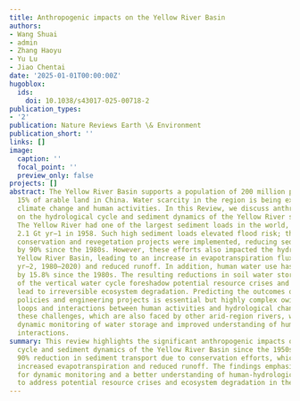 ```yaml
---
title: Anthropogenic impacts on the Yellow River Basin
authors:
- Wang Shuai
- admin
- Zhang Haoyu
- Yu Lu
- Jiao Chentai
date: '2025-01-01T00:00:00Z'
hugoblox:
  ids:
    doi: 10.1038/s43017-025-00718-2
publication_types:
- '2'
publication: Nature Reviews Earth \& Environment
publication_short: ''
links: []
image:
  caption: ''
  focal_point: ''
  preview_only: false
projects: []
abstract: The Yellow River Basin supports a population of 200 million people and contains
  15% of arable land in China. Water scarcity in the region is being exacerbated by
  climate change and human activities. In this Review, we discuss anthropogenic impacts
  on the hydrological cycle and sediment dynamics of the Yellow River since the 1950s.
  The Yellow River had one of the largest sediment loads in the world, peaking at
  2.1 Gt yr−1 in 1958. Such high sediment loads elevated flood risk; therefore, reservoirs,
  conservation and revegetation projects were implemented, reducing sediment transport
  by 90% since the 1980s. However, these efforts also impacted the hydrology of the
  Yellow River Basin, leading to an increase in evapotranspiration fluxes (1.79 mm
  yr−2, 1980–2020) and reduced runoff. In addition, human water use has increased
  by 15.8% since the 1980s. The resulting reductions in soil water storage and intensification
  of the vertical water cycle foreshadow potential resource crises and will potentially
  lead to irreversible ecosystem degradation. Predicting the outcomes of water management
  policies and engineering projects is essential but highly complex owing to feedback
  loops and interactions between human activities and hydrological changes. Addressing
  these challenges, which are also faced by other arid-region rivers, will require
  dynamic monitoring of water storage and improved understanding of human–hydrological
  interactions.
summary: This review highlights the significant anthropogenic impacts on the hydrological
  cycle and sediment dynamics of the Yellow River Basin since the 1950s, noting a
  90% reduction in sediment transport due to conservation efforts, which has led to
  increased evapotranspiration and reduced runoff. The findings emphasize the need
  for dynamic monitoring and a better understanding of human-hydrological interactions
  to address potential resource crises and ecosystem degradation in the region.
---
```

